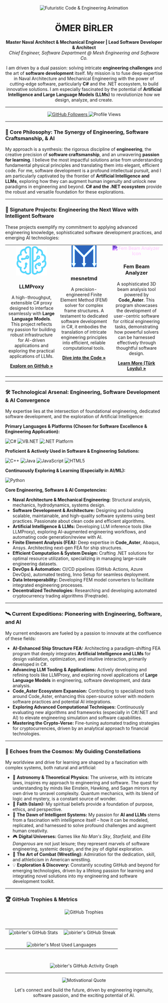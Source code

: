 <div align="center">
  <img src="https://media.giphy.com/media/qgQUggAC3Pfv687qPC/giphy.gif" width="250" alt="Futuristic Code & Engineering Animation"/>
  <h1>ÖMER BİRLER</h1>
  <p>
    <strong>Master Naval Architect & Mechanical Engineer | Lead Software Developer & Architect</strong><br />
    <em>Chief Engineer, Software Department @ Mesh Engineering and Software Co.</em>
  </p>
  <p>
    I am driven by a dual passion: solving intricate <strong>engineering challenges</strong> and the art of <strong>software development</strong> itself. My mission is to fuse deep expertise in Naval Architecture and Mechanical Engineering with the power of cutting-edge software, particularly <strong>C#</strong> and the .NET ecosystem, to build innovative solutions. I am especially fascinated by the potential of <strong>Artificial Intelligence and Large Language Models (LLMs)</strong> to revolutionize how we design, analyze, and create.
  </p>
</div>

---

<div align="center">
  <a href="https://github.com/obirler">
    <img src="https://img.shields.io/github/followers/obirler?label=Follow&style=social&logo=github" alt="GitHub Followers"/>
  </a>
  <!-- Optional: Add LinkedIn if you have one
  <a href="YOUR_LINKEDIN_PROFILE_URL_HERE">
    <img src="https://img.shields.io/badge/LinkedIn-Connect-0077B5?style=for-the-badge&logo=linkedin&logoColor=white" alt="LinkedIn Profile"/>
  </a>
  -->
  <img src="https://komarev.com/ghpvc/?username=obirler&label=Profile%20Views&color=007ACC&style=flat-square" alt="Profile Views"/>
</div>

---

### 🌌 Core Philosophy: The Synergy of Engineering, Software Craftsmanship, & AI

My approach is a synthesis: the rigorous discipline of **engineering**, the creative precision of **software craftsmanship**, and an unwavering **passion for learning**. I believe the most impactful solutions arise from understanding fundamental physical principles and translating them into elegant, efficient code. For me, software development is a profound intellectual pursuit, and I am particularly captivated by the frontier of **Artificial Intelligence and LLMs**, exploring how they can augment human ingenuity and unlock new paradigms in engineering and beyond. **C# and the .NET ecosystem** provide the robust and versatile foundation for these explorations.

---

### 🚀 Signature Projects: Engineering the Next Wave with Intelligent Software

These projects exemplify my commitment to applying advanced engineering knowledge, sophisticated software development practices, and emerging AI technologies:

<table>
  <tr>
    <td width="33%" valign="top" align="center">
      <a href="https://github.com/obirler/LLMProxy" target="_blank">
        <img src="https://github.com/obirler/LLMProxy/blob/master/Assets/logo_small.png?raw=true" width="100" alt="LLMProxy Icon">
      </a>
      <h3>LLMProxy</h3>
      <p>A high-throughput, extensible C# proxy designed to interface seamlessly with <strong>Large Language Models</strong>. This project reflects my passion for building robust infrastructure for AI-driven applications and exploring the practical applications of LLMs.</p>
      <p><a href="https://github.com/obirler/LLMProxy"><strong>Explore on GitHub »</strong></a></p>
    </td>
    <td width="33%" valign="top" align="center">
      <a href="https://github.com/obirler/mesnetmd" target="_blank">
        <!-- Replace with an actual icon if you create one for mesnetmd -->
        <img src="https://github.com/obirler/mesnet/blob/master/Mesnet/Assets/logo.png?raw=true" width="80" alt="mesnetmd Icon" style="filter: invert(0.8) sepia(1) saturate(5) hue-rotate(180deg) brightness(1.5);">
      </a>
      <h3>mesnetmd</h3>
      <p>A precision-engineered Finite Element Method (FEM) solver for complex frame structures. A testament to dedicated software development in C#, it embodies the translation of intricate engineering principles into efficient, reliable computational tools.</p>
      <p><a href="https://github.com/obirler/mesnetmd"><strong>Dive into the Code »</strong></a></p>
    </td>
    <td width="33%" valign="top" align="center">
      <!-- You might want to get a logo/icon from Turk Loydu or create a generic one -->
      <img src="https://github.com/obirler/obirler/raw/refs/heads/main/Assets/fba.ico" width="80" alt="Fem Beam Analyzer Icon" style="filter: invert(0.8) sepia(1) saturate(5) hue-rotate(220deg) brightness(1.2);">
      <h3>Fem Beam Analyzer</h3>
      <p>A sophisticated 3D beam analysis tool powered by <strong>Code_Aster</strong>. This program showcases the development of user-centric software for critical engineering tasks, demonstrating how powerful solvers can be harnessed effectively through thoughtful software design.</p>
      <p><a href="https://turkloydu.org/hizmetlerimiz/musteri-araclari/yazilimlar/fem-beam-analyzer/" target="_blank"><strong>Learn More (Türk Loydu) »</strong></a></p>
    </td>
  </tr>
</table>

---

### 🛠️ Technological Arsenal: Engineering, Software Development & AI Convergence

My expertise lies at the intersection of foundational engineering, dedicated software development, and the exploration of Artificial Intelligence:

**Primary Languages & Platforms (Chosen for Software Excellence & Engineering Application):**
<p>
  <img src="https://img.shields.io/badge/C%23-9B59B6?style=for-the-badge&logo=c-sharp&logoColor=white" alt="C#"/>
  <img src="https://img.shields.io/badge/Visual%20Basic%20.NET-5C6BC0?style=for-the-badge&logo=visual-basic&logoColor=white" alt="VB.NET"/>
  <img src="https://img.shields.io/badge/.NET-512BD4?style=for-the-badge&logo=dotnet&logoColor=white" alt=".NET Platform"/>
</p>

**Proficient & Actively Used in Software & Engineering Solutions:**
<p>
  <img src="https://img.shields.io/badge/C%2B%2B-00599C?style=for-the-badge&logo=c%2B%2B&logoColor=white" alt="C++"/>
  <img src="https://img.shields.io/badge/Java-ED8B00?style=for-the-badge&logo=openjdk&logoColor=white" alt="Java"/>
  <img src="https://img.shields.io/badge/JavaScript-F7DF1E?style=for-the-badge&logo=javascript&logoColor=black" alt="JavaScript"/>
  <img src="https://img.shields.io/badge/HTML5-E34F26?style=for-the-badge&logo=html5&logoColor=white" alt="HTML5"/>
</p>

**Continuously Exploring & Learning (Especially in AI/ML):**
<p>
  <img src="https://img.shields.io/badge/Python-3776AB?style=for-the-badge&logo=python&logoColor=white" alt="Python"/>
  <!-- Add other languages/frameworks like PyTorch, TensorFlow if relevant -->
</p>

**Core Engineering, Software & AI Competencies:**
*   **Naval Architecture & Mechanical Engineering:** Structural analysis, mechanics, hydrodynamics, systems design.
*   **Software Development & Architecture:** Designing and building scalable, maintainable, and high-quality software systems using best practices. Passionate about clean code and efficient algorithms.
*   **Artificial Intelligence & LLMs:** Developing LLM inference tools (like LLMProxy), exploring AI-augmented engineering workflows, and automating code generation/review with AI.
*   **Finite Element Analysis (FEA):** Deep expertise in **Code_Aster**, Abaqus, Ansys. Architecting next-gen FEA for ship structures.
*   **Efficient Computation & System Design:** Crafting .NET solutions for optimal resource utilization, specializing in managing large-scale engineering datasets.
*   **DevOps & Automation:** CI/CD pipelines (GitHub Actions, Azure DevOps), automated testing, Inno Setup for seamless deployment.
*   **Data Interoperability:** Developing FEM model converters to facilitate integrated engineering processes.
*   **Decentralized Technologies:** Researching and developing automated cryptocurrency trading algorithms (Freqtrade).

---

### 🛰️ Current Expeditions: Pioneering with Engineering, Software, and AI

My current endeavors are fueled by a passion to innovate at the confluence of these fields:

*   **AI-Enhanced Ship Structure FEA:** Architecting a paradigm-shifting FEA program that deeply integrates **Artificial Intelligence and LLMs** for design validation, optimization, and intuitive interaction, primarily developed in C#.
*   **Advancing LLM Tooling & Applications:** Actively developing and refining tools like LLMProxy, and exploring novel applications of **Large Language Models** in engineering, software development, and data analysis.
*   **Code_Aster Ecosystem Expansion:** Contributing to specialized tools around Code_Aster, enhancing this open-source solver with modern software practices and potential AI integrations.
*   **Exploring Advanced Computational Techniques:** Continuously evaluating new algorithms and frameworks (especially in C#/.NET and AI) to elevate engineering simulation and software capabilities.
*   **Mastering the Crypto-Verse:** Fine-tuning automated trading strategies for cryptocurrencies, driven by an analytical approach to financial technologies.

---

### 🌠 Echoes from the Cosmos: My Guiding Constellations

My worldview and drive for learning are shaped by a fascination with complex systems, both natural and artificial:

*   🔭 **Astronomy & Theoretical Physics:** The universe, with its intricate laws, inspires my approach to engineering and software. The quest for understanding by minds like Einstein, Hawking, and Sagan mirrors my own drive to unravel complexity. Quantum mechanics, with its blend of logic and mystery, is a constant source of wonder.
*   🕌 **Faith (Islam):** My spiritual beliefs provide a foundation of purpose, ethics, and perspective.
*   🤖 **The Dawn of Intelligent Systems:** My passion for **AI and LLMs** stems from a fascination with intelligence itself – how it can be modeled, replicated, and harnessed to solve profound challenges and augment human creativity.
*   🎮 **Digital Universes:** Games like *No Man's Sky*, *Starfield*, and *Elite Dangerous* are not just leisure; they represent marvels of software engineering, systemic design, and the joy of digital exploration.
*   💪 **The Art of Combat (Wrestling):** Admiration for the dedication, skill, and athleticism in American wrestling.
*   💡 **Exploration & Discovery:** Constantly scouting GitHub and beyond for emerging technologies, driven by a lifelong passion for learning and integrating novel solutions into my engineering and software development toolkit.

---

### 🏆 GitHub Trophies & Metrics

<div align="center">
  <img src="https://github-profile-trophy.vercel.app/?username=obirler&theme=radical&no-frame=true&no-bg=true&margin-w=15&margin-h=15&column=-1&row=1" alt="GitHub Trophies"/>
</div>

<br> <!-- Visual separation -->

<table width="95%" align="center"> <!-- Using a table for better layout control -->
  <tr>
    <td width="50%" align="center" valign="top">
      <img src="https://github-readme-stats.vercel.app/api?username=obirler&theme=vue-dark&show_icons=true&hide_border=true&count_private=true&rank_icon=github&card_width=400" alt="obirler's GitHub Stats" />
    </td>
    <td width="50%" align="center" valign="top">
      <img src="https://github-readme-streak-stats.herokuapp.com/?user=obirler&theme=vue-dark&hide_border=true&card_width=400" alt="obirler's GitHub Streak" />
    </td>
  </tr>
  <tr>
    <td colspan="2" align="center" valign="top">
      <br> <!-- Space before the next card -->
      <img src="https://github-readme-stats.vercel.app/api/top-langs/?username=obirler&hide=scss,css,javascript,html&layout=compact&theme=dark&langs_count=8&card_width=450" alt="obirler's Most Used Languages" />
    </td>
  </tr>
</table>

<br> <!-- Visual separation -->

<div align="center">
  <img src="https://github-readme-activity-graph.vercel.app/graph?username=obirler&theme=react-dark&hide_border=true&radius=16&height=300&area=true&bg_color=0D1117&color=007ACC&line=007ACC&point=FFFFFF" alt="obirler's GitHub Activity Graph"/>
</div>

---

<div align="center">
  <img src="https://quotes-github-readme.vercel.app/api?type=horizontal&theme=light&quote=The%20important%20thing%20is%20not%20to%20stop%20questioning.%20Curiosity%20has%20its%20own%20reason%20for%20existing.&author=Albert%20Einstein&theme=vue-dark&animation=grow_out_in&font_size=18" alt="Motivational Quote"/>
  <br>
  <p>Let's connect and build the future, driven by engineering ingenuity, software passion, and the exciting potential of AI.</p>
</div>
